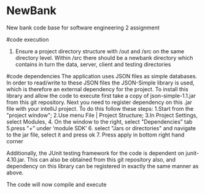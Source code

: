 # NewBank
New bank code base for software engineering 2 assignment

#code execution
1. Ensure a project directory structure with /out and /src on the same directory level. Within /src there should be a newbank directory which contains in turn the data, server, client and testing directories

#code dependencies
The application uses JSON files as simple databases. In order to read/write to these JSON files the JSON-Simple library is used, which is therefore an 
external dependency for the project. To install this library and allow the code to execute first take a copy of json-simple-1.1.jar from this git repository. Next you need to register dependency on this .jar file with your intelliJ project. To do this follow these steps:
1.Start from the "project window";
2.Use menu File | Project Structure;
3.In Project Settings, select Modules,
4. On the window to the right, select "Dependencies” tab
5.press "+” under ‘module SDK’
6. select "Jars or directories" and navigate to the jar file, select it and press ok
7. Press apply in bottom right hand corner

Additionally, the JUnit testing framework for the code is dependent on junit-4.10.jar. This can also be obtained from this git repository also, and dependency on this library can be registered in exactly the same manner as above.

The code will now compile and execute
